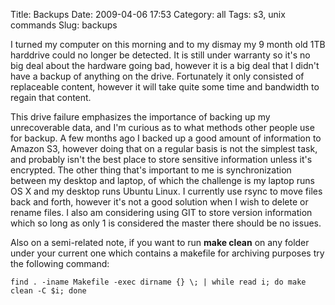 Title: Backups
Date: 2009-04-06 17:53
Category: all
Tags: s3, unix commands
Slug: backups

I turned my computer on this morning and to my dismay my 9 month old 1TB
harddrive could no longer be detected. It is still under warranty so
it's no big deal about the hardware going bad, however it is a big deal
that I didn't have a backup of anything on the drive. Fortunately it
only consisted of replaceable content, however it will take quite some
time and bandwidth to regain that content.

This drive failure emphasizes the importance of backing up my
unrecoverable data, and I'm curious as to what methods other people use
for backup. A few months ago I backed up a good amount of information to
Amazon S3, however doing that on a regular basis is not the simplest
task, and probably isn't the best place to store sensitive information
unless it's encrypted. The other thing that's important to me is
synchronization between my desktop and laptop, of which the challenge is
my laptop runs OS X and my desktop runs Ubuntu Linux. I currently use
rsync to move files back and forth, however it's not a good solution
when I wish to delete or rename files. I also am considering using GIT
to store version information which so long as only 1 is considered the
master there should be no issues.

Also on a semi-related note, if you want to run **make clean** on any
folder under your current one which contains a makefile for archiving
purposes try the following command:  

`find . -iname Makefile -exec dirname {} \; | while read i; do make clean -C $i; done`
